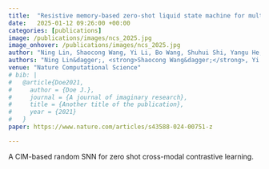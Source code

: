 ```yaml
---
title:  "Resistive memory-based zero-shot liquid state machine for multimodal event data learning"
date:   2025-01-12 09:26:00 +00:00
categories: [publications]
image: /publications/images/ncs_2025.jpg
image_onhover: /publications/images/ncs_2025.jpg
author: "Ning Lin, Shaocong Wang, Yi Li, Bo Wang, Shuhui Shi, Yangu He, Woyu Zhang, Yifei Yu, Yue Zhang, Xiaojuan Qi, Xiaoming Chen, Hao Jiang, Xumeng Zhang, Peng Lin, Xiaoxin Xu, Qi Liu, Zhongrui Wang, Dashan Shang, Ming Liu"
authors: "Ning Lin&dagger;, <strong>Shaocong Wang&dagger;</strong>, Yi Li&dagger;, Bo Wang, Shuhui Shi, Yangu He, Woyu Zhang, Yifei Yu, Yue Zhang, Xiaojuan Qi, Xiaoming Chen, Hao Jiang, Xumeng Zhang, Peng Lin, Xiaoxin Xu, Qi Liu, Zhongrui Wang*, Dashan Shang*, Ming Liu"
venue: "Nature Computational Science"
# bib: |
#   @article{Doe2021,
#     author = {Doe J.},
#     journal = {A journal of imaginary research},
#     title = {Another title of the publication},
#     year = {2021}
#   }
paper: https://www.nature.com/articles/s43588-024-00751-z

---
```

A CIM-based random SNN for zero shot cross-modal contrastive learning.
